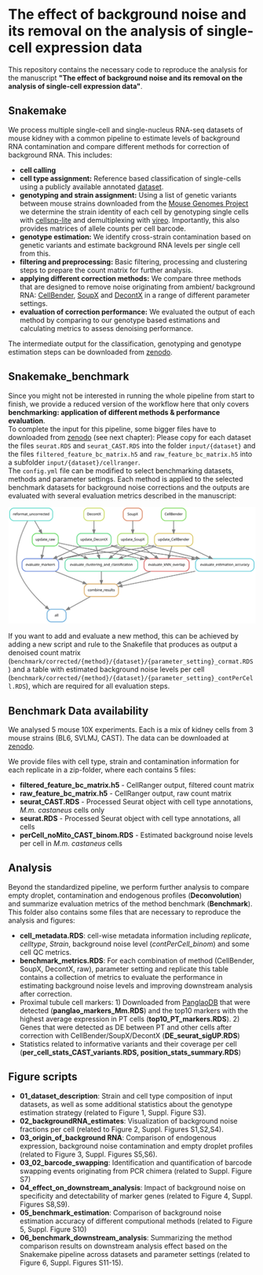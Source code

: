 # The effect of background noise and its removal on the analysis of single-cell expression data

This repository contains the necessary code to reproduce the analysis for the manuscript **"The effect of background noise and its removal on the analysis of single-cell expression data"**.

## Snakemake

We process multiple single-cell and single-nucleus RNA-seq datasets of mouse kidney with a common pipeline to estimate levels of background RNA contamination and compare different methods for correction of background RNA. This includes:  
- **cell calling**  
- **cell type assignment:** Reference based classification of single-cells using a publicly available annotated [dataset](https://genomebiology.biomedcentral.com/articles/10.1186/s13059-020-02048-6).
- **genotyping and strain assignment:** Using a list of genetic variants between mouse strains downloaded from the [Mouse Genomes Project](https://www.sanger.ac.uk/data/mouse-genomes-project//) we determine the strain identity of each cell by genotyping single cells with [cellsnp-lite](https://cellsnp-lite.readthedocs.io/) and demultiplexing with [vireo](https://vireosnp.readthedocs.io/). Importantly, this also provides matrices of allele counts per cell barcode. 
- **genotype estimation:** We identify cross-strain contamination based on genetic variants and estimate background RNA levels per single cell from this.
- **filtering and preprocessing:** Basic filtering, processing and clustering steps to prepare the count matrix for further analysis.
- **applying different correction methods:** We compare three methods that are designed to remove noise originating from ambient/ background RNA: [CellBender](https://www.biorxiv.org/content/10.1101/791699v1), [SoupX](https://doi.org/10.1093/gigascience/giaa151) and [DecontX](https://genomebiology.biomedcentral.com/articles/10.1186/s13059-020-1950-6) in a range of different parameter settings. 
- **evaluation of correction performance:** We evaluated the output of each method by comparing to our genotype based estimations and calculating metrics to assess denoising performance.

The intermediate output for the classification, genotyping and genotype estimation steps can be downloaded from [zenodo](https://zenodo.org/records/15006097). 

## Snakemake_benchmark

Since you might not be interested in running the whole pipeline from start to finish, we provide a reduced version of the workflow here that only covers **benchmarking: application of different methods & performance evaluation**.   
To complete the input for this pipeline, some bigger files have to downloaded from [zenodo](https://zenodo.org/record/7328632#.Y3YMtOzML0s) (see next chapter): Please copy for each dataset the files `seurat.RDS` and `seurat_CAST.RDS` into the folder `input/{dataset}` and the files `filtered_feature_bc_matrix.h5` and `raw_feature_bc_matrix.h5` into a subfolder `input/{dataset}/cellranger`.  
The `config.yml` file can be modified to select benchmarking datasets, methods and parameter settings. Each method is applied to the selected benchmark datasets for background noise corrections and the outputs are evaluated with several evaluation metrics described in the manuscript: 

![workflow](https://github.com/Hellmann-Lab/scRNA-seq_Contamination/blob/main/Snakemake_benchmark/rulegraph.svg?raw=true)

If you want to add and evaluate a new method, this can be achieved by adding a new script and rule to the Snakefile that produces as output a denoised count matrix (`benchmark/corrected/{method}/{dataset}/{parameter_setting}_cormat.RDS`) and a table with estimated background noise levels per cell (`benchmark/corrected/{method}/{dataset}/{parameter_setting}_contPerCell.RDS`), which are required for all evaluation steps. 


## Benchmark Data availability
We analysed 5 mouse 10X experiments. Each is a mix of kidney cells from 3 mouse strains (BL6, SVLMJ, CAST). The data can be downloaded at [zenodo](https://zenodo.org/record/7328632#.Y3YMtOzML0s).

We provide files with cell type, strain and contamination information for each replicate in a zip-folder, where each contains 5 files:

- **filtered_feature_bc_matrix.h5** - CellRanger output, filtered count matrix
- **raw_feature_bc_matrix.h5** - CellRanger output, raw count matrix
- **seurat_CAST.RDS** - Processed Seurat object with cell type annotations, *M.m. castaneus* cells only
- **seurat.RDS** - Processed Seurat object with cell type annotations, all cells
- **perCell_noMito_CAST_binom.RDS** - Estimated background noise levels per cell in *M.m. castaneus* cells

## Analysis

Beyond the standardized pipeline, we perform further analysis to compare empty droplet, contamination and endogenous profiles (**Deconvolution**) and summarize evaluation metrics of the method benchmark (**Benchmark**).  
This folder also contains some files that are necessary to reproduce the analysis and figures:   
- **cell_metadata.RDS**: cell-wise metadata information including *replicate*, *celltype*, *Strain*, background noise level (*contPerCell_binom*) and some cell QC metrics.  
- **benchmark_metrics.RDS**: For each combination of method (CellBender, SoupX, DecontX, raw), parameter setting and replicate this table contains a collection of metrics to evaluate the performance in estimating background noise levels and improving downstream analysis after correction. 
- Proximal tubule cell markers: 1) Downloaded from [PanglaoDB](https://panglaodb.se/markers.html?cell_type=%27Proximal%20tubule%20cells%27) that were detected (**panglao_markers_Mm.RDS**) and the top10 markers with the highest average expression in PT cells (**top10_PT_markers.RDS**). 2) Genes that were detected as DE between PT and other cells after correction with CellBender/SoupX/DecontX (**DE_seurat_sigUP.RDS**)
- Statistics related to informative variants and their coverage per cell (**per_cell_stats_CAST_variants.RDS, position_stats_summary.RDS**)

## Figure scripts

- **01_dataset_description**: Strain and cell type composition of input datasets, as well as some additional statistics about the genotype estimation strategy (related to Figure 1, Suppl. Figure S3). 
- **02_backgroundRNA_estimates**: Visualization of background noise fractions per cell (related to Figure 2, Suppl. Figures S1,S2,S4).
- **03_origin_of_background RNA**: Comparison of endogenous expression, background noise contamination and empty droplet profiles (related to Figure 3, Suppl. Figures S5,S6).
- **03_02_barcode_swapping**: Identification and quantification of barcode swapping events originating from PCR chimera (related to Suppl. Figure S7)
- **04_effect_on_downstream_analysis**: Impact of background noise on specificity and detectability of marker genes (related to Figure 4, Suppl. Figures S8,S9).
- **05_benchmark_estimation**: Comparison of background noise estimation accuracy of different computional methods (related to Figure 5, Suppl. Figure S10)
- **06_benchmark_downstream_analysis**: Summarizing the method comparison results on downstream analysis effect based on the Snakemake pipeline across datasets and parameter settings (related to Figure 6, Suppl. Figures S11-15). 
